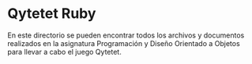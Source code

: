 # Qytetet Ruby

En este directorio se pueden encontrar todos los archivos y documentos realizados en
la asignatura Programación y Diseño Orientado a Objetos para llevar a cabo el juego Qytetet.

